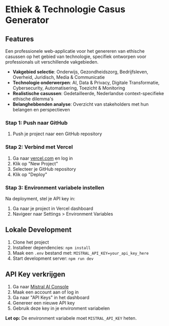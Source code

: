 # Ethiek & Technologie Casus Generator

## Features
Een professionele web-applicatie voor het genereren van ethische casussen op het gebied van technologie, specifiek ontworpen voor professionals uit verschillende vakgebieden.
- **Vakgebied selectie**: Onderwijs, Gezondheidszorg, Bedrijfsleven, Overheid, Juridisch, Media & Communicatie
- **Technologie onderwerpen**: AI, Data & Privacy, Digitale Transformatie, Cybersecurity, Automatisering, Toezicht & Monitoring
- **Realistische casussen**: Gedetailleerde, Nederlandse context-specifieke ethische dilemma's
- **Belanghebbenden analyse**: Overzicht van stakeholders met hun belangen en perspectieven
### Stap 1: Push naar GitHub
1. Push je project naar een GitHub repository

### Stap 2: Verbind met Vercel
1. Ga naar [vercel.com](https://vercel.com) en log in
2. Klik op "New Project"
3. Selecteer je GitHub repository
4. Klik op "Deploy"

### Stap 3: Environment variabele instellen
Na deployment, stel je API key in:
1. Ga naar je project in Vercel dashboard
2. Navigeer naar Settings > Environment Variables
## Lokale Development
1. Clone het project
2. Installeer dependencies: `npm install`
3. Maak een `.env` bestand met: `MISTRAL_API_KEY=your_api_key_here`
4. Start development server: `npm run dev`
## API Key verkrijgen
1. Ga naar [Mistral AI Console](https://console.mistral.ai/)
2. Maak een account aan of log in
3. Ga naar "API Keys" in het dashboard
4. Genereer een nieuwe API key
5. Gebruik deze key in je environment variabelen

**Let op:** De environment variabele moet `MISTRAL_API_KEY` heten.